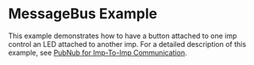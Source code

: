 # MessageBus Example

This example demonstrates how to have a button attached to one imp control an LED attached to another imp. For a detailed description of this example, see [PubNub for Imp-To-Imp Communication](https://community.electricimp.com/blog/pubnub-message-bus/).
